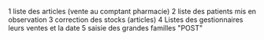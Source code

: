 1 liste des articles (vente au comptant pharmacie)
2 liste des patients mis en observation
3 correction des stocks (articles)
4 Listes des gestionnaires leurs ventes et la date 
5 saisie des grandes familles "POST" 